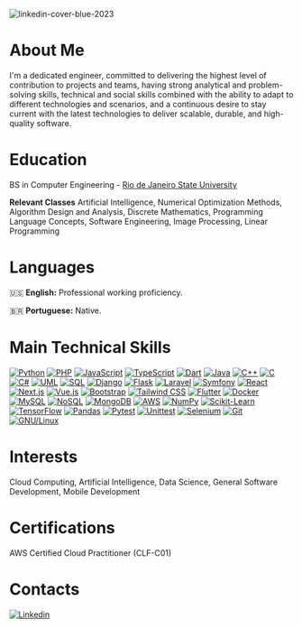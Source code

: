 ![linkedin-cover-blue-2023](https://github.com/lucassavioli/lucassavioli/assets/26097753/e2139f4a-902f-4caf-ab27-352d08db0381)

# About Me
I'm a dedicated engineer, committed to delivering the highest level of contribution to projects and teams, having strong analytical and problem-solving skills, 
technical and social skills combined with the ability to adapt to different technologies and scenarios, and a continuous desire to stay current with the latest
technologies to deliver scalable, durable, and high-quality software.

# Education
BS in Computer Engineering - [Rio de Janeiro State University](https://www.uerj.br/)  

**Relevant Classes**
Artificial Intelligence, Numerical Optimization Methods, Algorithm Design and Analysis, Discrete Mathematics, Programming Language Concepts, 
Software Engineering, Image Processing, Linear Programming

# Languages
🇺🇸 **English:** Professional working proficiency.

🇧🇷 **Portuguese:** Native.

# Main Technical Skills
[![Python](https://img.shields.io/badge/Python-blue?style=for-the-badge&logo=python&logoColor=white&color=3776AB)](https://www.python.org/)
[![PHP](https://img.shields.io/badge/PHP-purple?style=for-the-badge&logo=php&logoColor=white&color=777BB4)](https://www.php.net/)
[![JavaScript](https://img.shields.io/badge/JavaScript-yellow?style=for-the-badge&logo=javascript&logoColor=black&color=F7DF1E)](https://developer.mozilla.org/en-US/docs/Web/JavaScript)
[![TypeScript](https://img.shields.io/badge/TypeScript-blue?style=for-the-badge&logo=typescript&logoColor=white&color=3178C6)](https://www.typescriptlang.org/)
[![Dart](https://img.shields.io/badge/Dart-blue?style=for-the-badge&logo=dart&logoColor=white&color=0175C2)](https://dart.dev/)
[![Java](https://img.shields.io/badge/Java-red?style=for-the-badge&logo=java&logoColor=white&color=007396)](https://www.java.com/)
[![C++](https://img.shields.io/badge/C%2B%2B-blue?style=for-the-badge&logo=c%2B%2B&logoColor=white&color=00599C)](https://isocpp.org/)
[![C](https://img.shields.io/badge/C-blue?style=for-the-badge&logo=c&logoColor=white&color=A8B9CC)](https://www.iso.org/standard/74528.html)
[![C#](https://img.shields.io/badge/C%23-green?style=for-the-badge&logo=c-sharp&logoColor=white&color=239120)](https://docs.microsoft.com/en-us/dotnet/csharp/)
[![UML](https://img.shields.io/badge/UML-orange?style=for-the-badge&logo=uml&logoColor=black&color=FFD700)](https://www.omg.org/spec/UML/2.5/)
[![SQL](https://img.shields.io/badge/SQL-yellow?style=for-the-badge&logo=sql&logoColor=black&color=00758F)](https://www.iso.org/standard/63555.html)
[![Django](https://img.shields.io/badge/Django-green?style=for-the-badge&logo=django&logoColor=white&color=092E20)](https://www.djangoproject.com/)
[![Flask](https://img.shields.io/badge/Flask-green?style=for-the-badge&logo=flask&logoColor=white&color=092E20)](https://flask.palletsprojects.com/en/2.0.x/)
[![Laravel](https://img.shields.io/badge/Laravel-red?style=for-the-badge&logo=laravel&logoColor=white&color=FF2D20)](https://laravel.com/)
[![Symfony](https://img.shields.io/badge/Symfony-blue?style=for-the-badge&logo=symfony&logoColor=white&color=000000)](https://symfony.com/)
[![React](https://img.shields.io/badge/React-blue?style=for-the-badge&logo=react&logoColor=white&color=61DAFB)](https://reactjs.org/)
[![Next.js](https://img.shields.io/badge/Next.js-black?style=for-the-badge&logo=next.js&logoColor=white&color=000000)](https://nextjs.org/)
[![Vue.js](https://img.shields.io/badge/Vue.js-green?style=for-the-badge&logo=vue.js&logoColor=white&color=4FC08D)](https://vuejs.org/)
[![Bootstrap](https://img.shields.io/badge/Bootstrap-purple?style=for-the-badge&logo=bootstrap&logoColor=white&color=7952B3)](https://getbootstrap.com/)
[![Tailwind CSS](https://img.shields.io/badge/Tailwind%20CSS-blue?style=for-the-badge&logo=tailwind-css&logoColor=white&color=06B6D4)](https://tailwindcss.com/)
[![Flutter](https://img.shields.io/badge/Flutter-blue?style=for-the-badge&logo=flutter&logoColor=white&color=02569B)](https://flutter.dev/)
[![Docker](https://img.shields.io/badge/Docker-blue?style=for-the-badge&logo=docker&logoColor=white&color=2496ED)](https://www.docker.com/)
[![MySQL](https://img.shields.io/badge/MySQL-blue?style=for-the-badge&logo=mysql&logoColor=white&color=4479A1)](https://www.mysql.com/)
[![NoSQL](https://img.shields.io/badge/NoSQL-green?style=for-the-badge&logo=nosql&logoColor=white&color=53A318)](https://en.wikipedia.org/wiki/NoSQL)
[![MongoDB](https://img.shields.io/badge/MongoDB-green?style=for-the-badge&logo=mongodb&logoColor=white&color=47A248)](https://www.mongodb.com/)
[![AWS](https://img.shields.io/badge/AWS-orange?style=for-the-badge&logo=amazon-aws&logoColor=white&color=F7931E)](https://aws.amazon.com/)
[![NumPy](https://img.shields.io/badge/NumPy-yellow?style=for-the-badge&logo=numpy&logoColor=white&color=013243)](https://numpy.org/)
[![Scikit-Learn](https://img.shields.io/badge/Scikit--Learn-blue?style=for-the-badge&logo=scikit-learn&logoColor=white&color=F7931E)](https://scikit-learn.org/)
[![TensorFlow](https://img.shields.io/badge/TensorFlow-orange?style=for-the-badge&logo=tensorflow&logoColor=white&color=FF6F00)](https://www.tensorflow.org/)
[![Pandas](https://img.shields.io/badge/Pandas-yellow?style=for-the-badge&logo=pandas&logoColor=white&color=150458)](https://pandas.pydata.org/)
[![Pytest](https://img.shields.io/badge/Pytest-green?style=for-the-badge&logo=pytest&logoColor=white&color=0A9EDC)](https://pytest.org/)
[![Unittest](https://img.shields.io/badge/Unittest-Python-green?style=for-the-badge&logo=python&logoColor=white&color=306998)](https://docs.python.org/3/library/unittest.html)
[![Selenium](https://img.shields.io/badge/Selenium-blue?style=for-the-badge&logo=selenium&logoColor=white&color=43B02A)](https://www.selenium.dev/)
[![Git](https://img.shields.io/badge/Git-red?style=for-the-badge&logo=git&logoColor=white&color=F05032)](https://git-scm.com/)
[![GNU/Linux](https://img.shields.io/badge/GNU%2FLinux-green?style=for-the-badge&logo=linux&logoColor=white&color=1793D1)](https://www.linux.org/)


# Interests
Cloud Computing, Artificial Intelligence, Data Science, General Software Development, Mobile Development

# Certifications
AWS Certified Cloud Practitioner (CLF-C01)

# Contacts
[![Linkedin](https://img.shields.io/badge/LinkedIn-0077B5?style=for-the-badge&logo=linkedin&logoColor=white)](https://www.linkedin.com/in/lucassavioli/) 
<!--
Here are some ideas to get you started:

- 🔭 I’m currently working on ...
- 🌱 I’m currently learning ...
- 👯 I’m looking to collaborate on ...
- 🤔 I’m looking for help with ...
- 💬 Ask me about ...
- 😄 Pronouns: ...
- ⚡ Fun fact: ...
-->
